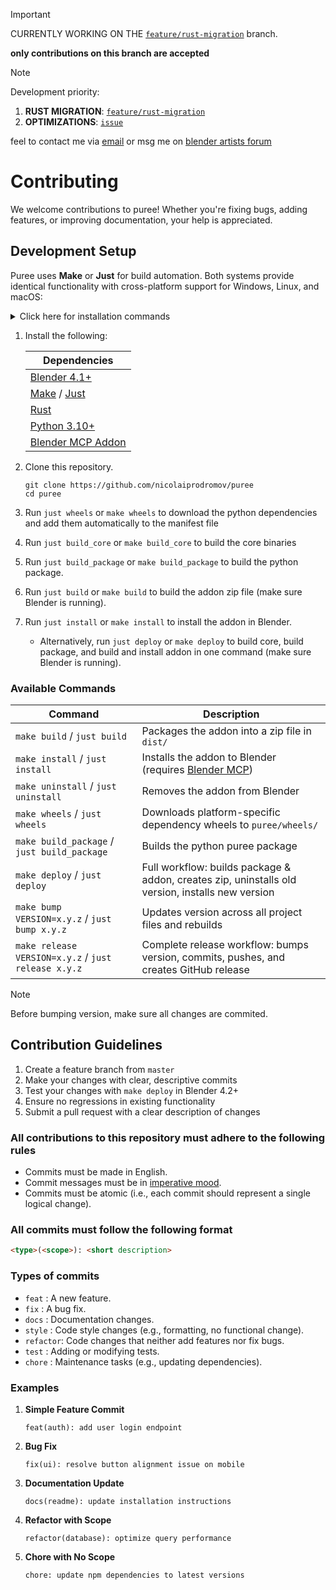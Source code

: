 > [!IMPORTANT]
> CURRENTLY WORKING ON THE [`feature/rust-migration`](https://github.com/nicolaiprodromov/puree/tree/feature/rust-migration) branch.
>
> **only contributions on this branch are accepted**

> [!NOTE]
> Development priority:
> 1. **RUST MIGRATION**: [`feature/rust-migration`](https://github.com/nicolaiprodromov/puree/tree/feature/rust-migration)
> 2. **OPTIMIZATIONS**: [`issue`](https://github.com/nicolaiprodromov/puree/tree/feature/rust-migration)
>
> feel to contact me via [email](prodromounicolaie@gmail.com) or msg me on [blender artists forum](https://blenderartists.org/t/puree-blender-ui-framework/1615167)

# Contributing

We welcome contributions to puree! Whether you're fixing bugs, adding features, or improving documentation, your help is appreciated.

## Development Setup

Puree uses **Make** or **Just** for build automation. Both systems provide identical functionality with cross-platform support for Windows, Linux, and macOS:

<details>
<summary>
Click here for installation commands
</summary>

<br>

- Linux:

<pre>
<code class="language-bash">
    sudo apt update
    sudo apt install make
    sudo snap install --edge --classic just
    curl --proto '=https' --tlsv1.2 -sSf https://sh.rustup.rs | sh
</code>
</pre>

- MacOS:
<pre>
<code class="language-bash">
    brew install make
    brew install just
    curl --proto '=https' --tlsv1.2 -sSf https://sh.rustup.rs | sh
</code>
</pre>

- Windows:

<pre>
<code class="language-bash">
    choco install make
    winget install --id Casey.Just
    winget install Rustlang.Rustup
</code>
</pre>
</details>

1. Install the following:

    | Dependencies |
    |-------------|
    | [Blender 4.1+](https://www.blender.org/download/) |
    | [Make](https://makefiletutorial.com/) / [Just](https://just.systems/man/en/) |
    | [Rust](https://rust-lang.org/tools/install/) |
    | [Python 3.10+](https://www.python.org/downloads/) |
    | [Blender MCP Addon](https://github.com/XWZ/blender-mcp-addon) |

2. Clone this repository.

    ```plaintext
    git clone https://github.com/nicolaiprodromov/puree
    cd puree
    ```

3. Run `just wheels` or `make wheels` to download the python dependencies and add them automatically to the manifest file
4. Run `just build_core` or `make build_core` to build the core binaries
5. Run `just build_package` or `make build_package` to build the python package.
6. Run `just build` or `make build` to build the addon zip file (make sure Blender is running).
7. Run `just install` or `make install` to install the addon in Blender.
    - Alternatively, run `just deploy` or `make deploy` to build core, build package, and build and install addon in one command (make sure Blender is running).

### Available Commands

| Command | Description |
|---------|-------------|
| `make build` / `just build` | Packages the addon into a zip file in `dist/` |
| `make install` / `just install` | Installs the addon to Blender (requires [Blender MCP](https://github.com/XWZ/blender-mcp-addon)) |
| `make uninstall` / `just uninstall` | Removes the addon from Blender |
| `make wheels` / `just wheels` | Downloads platform-specific dependency wheels to `puree/wheels/` |
| `make build_package` / `just build_package` | Builds the python puree package |
| `make deploy` / `just deploy` | Full workflow: builds package & addon, creates zip, uninstalls old version, installs new version |
| `make bump VERSION=x.y.z` / `just bump x.y.z` | Updates version across all project files and rebuilds |
| `make release VERSION=x.y.z` / `just release x.y.z` | Complete release workflow: bumps version, commits, pushes, and creates GitHub release |

> [!NOTE]
> Before bumping version, make sure all changes are commited.

## Contribution Guidelines

1. Create a feature branch from `master`
2. Make your changes with clear, descriptive commits
3. Test your changes with `make deploy` in Blender 4.2+
4. Ensure no regressions in existing functionality
5. Submit a pull request with a clear description of changes

### All contributions to this repository must adhere to the following rules

- Commits must be made in English.
- Commit messages must be in [imperative mood](https://chris.beams.io/posts/git-commit/#imperative).
- Commits must be atomic (i.e., each commit should represent a single logical change).

### All commits must follow the following format

```html
<type>(<scope>): <short description>
```

### Types of commits

- `feat`    : A new feature.
- `fix`     : A bug fix.
- `docs`    : Documentation changes.
- `style`   : Code style changes (e.g., formatting, no functional change).
- `refactor`: Code changes that neither add features nor fix bugs.
- `test`    : Adding or modifying tests.
- `chore`   : Maintenance tasks (e.g., updating dependencies).

### Examples

1. **Simple Feature Commit**
   ```
   feat(auth): add user login endpoint
   ```

2. **Bug Fix**
   ```
   fix(ui): resolve button alignment issue on mobile
   ```

3. **Documentation Update**
   ```
   docs(readme): update installation instructions
   ```

4. **Refactor with Scope**
   ```
   refactor(database): optimize query performance
   ```

5. **Chore with No Scope**
   ```
   chore: update npm dependencies to latest versions
   ```
